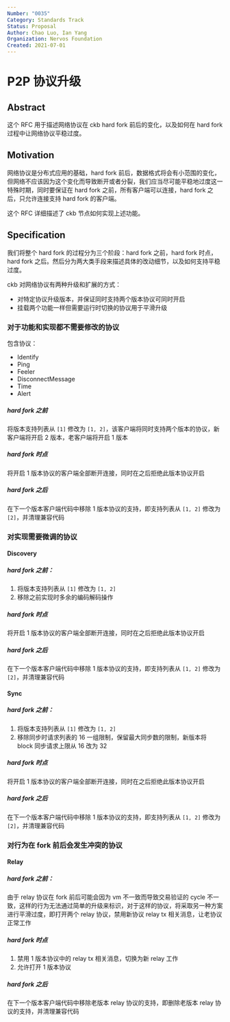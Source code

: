 ```yaml
---
Number: "0035"
Category: Standards Track
Status: Proposal
Author: Chao Luo, Ian Yang
Organization: Nervos Foundation
Created: 2021-07-01
---
```


# P2P 协议升级

## Abstract

这个 RFC 用于描述网络协议在 ckb hard fork 前后的变化，以及如何在 hard fork 过程中让网络协议平稳过度。

## Motivation

网络协议是分布式应用的基础，hard fork 前后，数据格式将会有小范围的变化，但网络不应该因为这个变化而导致断开或者分裂，我们应当尽可能平稳地过度这一特殊时期，同时要保证在 hard fork 之前，所有客户端可以连接，hard fork 之后，只允许连接支持 hard fork 的客户端。

这个 RFC 详细描述了 ckb 节点如何实现上述功能。

## Specification

我们将整个 hard fork 的过程分为三个阶段：hard fork 之前，hard fork 时点，hard fork 之后。然后分为两大类手段来描述具体的改动细节，以及如何支持平稳过度。

ckb 对网络协议有两种升级和扩展的方式：

- 对特定协议升级版本，并保证同时支持两个版本协议可同时开启
- 挂载两个功能一样但需要运行时切换的协议用于平滑升级

### 对于功能和实现都不需要修改的协议

包含协议：

- Identify
- Ping
- Feeler
- DisconnectMessage
- Time
- Alert

##### hard fork 之前

将版本支持列表从 `[1]` 修改为 `[1, 2]`，该客户端将同时支持两个版本的协议，新客户端将开启 2 版本，老客户端将开启 1 版本

##### hard fork 时点

将开启 1 版本协议的客户端全部断开连接，同时在之后拒绝此版本协议开启

##### hard fork 之后

在下一个版本客户端代码中移除 1 版本协议的支持，即支持列表从 `[1, 2]` 修改为 `[2]`，并清理兼容代码

### 对实现需要微调的协议

#### Discovery

##### hard fork 之前：

1. 将版本支持列表从 `[1]` 修改为 `[1, 2]`
2. 移除之前实现时多余的编码解码操作

##### hard fork 时点

将开启 1 版本协议的客户端全部断开连接，同时在之后拒绝此版本协议开启

##### hard fork 之后

在下一个版本客户端代码中移除 1 版本协议的支持，即支持列表从 `[1, 2]` 修改为 `[2]`，并清理兼容代码

#### Sync

##### hard fork 之前：

1. 将版本支持列表从 `[1]` 修改为 `[1, 2]`
2. 移除同步时请求列表的 16 一组限制，保留最大同步数的限制，新版本将 block 同步请求上限从 16 改为 32

##### hard fork 时点

将开启 1 版本协议的客户端全部断开连接，同时在之后拒绝此版本协议开启

##### hard fork 之后

在下一个版本客户端代码中移除 1 版本协议的支持，即支持列表从 `[1, 2]` 修改为 `[2]`，并清理兼容代码

### 对行为在 fork 前后会发生冲突的协议

#### Relay

##### hard fork 之前：

由于 relay 协议在 fork 前后可能会因为 vm 不一致而导致交易验证的 cycle 不一致，这样的行为无法通过简单的升级来标识，对于这样的协议，将采取另一种方案进行平滑过度，即打开两个 relay 协议，禁用新协议 relay tx 相关消息，让老协议正常工作

##### hard fork 时点

1. 禁用 1 版本协议中的 relay tx 相关消息，切换为新 relay 工作
2. 允许打开 1 版本协议

##### hard fork 之后

在下一个版本客户端代码中移除老版本 relay 协议的支持，即删除老版本 relay 协议的支持，并清理兼容代码
